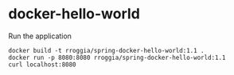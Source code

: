 # docker-hello-world

Run the application
```
docker build -t rroggia/spring-docker-hello-world:1.1 .
docker run -p 8080:8080 rroggia/spring-docker-hello-world:1.1
curl localhost:8080
```